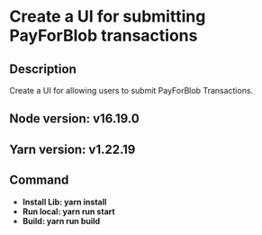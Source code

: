 # Create a UI for submitting PayForBlob transactions

## Description

Create a UI for allowing users to submit PayForBlob Transactions.

## Node version: v16.19.0
## Yarn version: v1.22.19
## Command
- **Install Lib: yarn install**
- **Run local: yarn run start**
- **Build: yarn run build**

